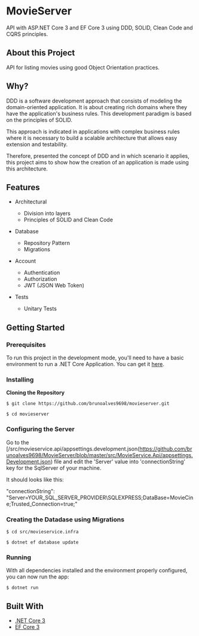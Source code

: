 # MovieServer

API with ASP.NET Core 3 and EF Core 3 using DDD, SOLID, Clean Code and CQRS principles.

## About this Project

API for listing movies using good Object Orientation practices.

## Why?

DDD is a software development approach that consists of modeling the domain-oriented application. It is about creating rich domains where they have the application's business rules. This development paradigm is based on the principles of SOLID.

This approach is indicated in applications with complex business rules where it is necessary to build a scalable architecture that allows easy extension and testability.

Therefore, presented the concept of DDD and in which scenario it applies, this project aims to show how the creation of an application is made using this architecture.

## Features

- Architectural
  - Division into layers
  - Principles of SOLID and Clean Code

- Database
  - Repository Pattern
  - Migrations

- Account
  - Authentication
  - Authorization
  - JWT (JSON Web Token)
  
- Tests
  - Unitary Tests
  
## Getting Started

### Prerequisites

To run this project in the development mode, you'll need to have a basic environment to run a .NET Core Application. You can get it [here](https://dotnet.microsoft.com/download).

### Installing

**Cloning the Repository**

```
$ git clone https://github.com/brunoalves9698/movieserver.git

$ cd movieserver
```
### Configuring the Server

Go to the [/src/movieservice.api/appsettings.development.json(https://github.com/brunoalves9698/MovieServer/blob/master/src/MovieService.Api/appsettings.Development.json) file and edit the 'Server' value into 'connectionString' key for the SqlServer of your machine.

It should looks like this:

"connectionString": "Server=YOUR_SQL_SERVER_PROVIDER\SQLEXPRESS;DataBase=MovieCine;Trusted_Connection=true;"

### Creating the Datadase using Migrations

```
$ cd src/movieservice.infra

$ dotnet ef database update
```

### Running

With all dependencies installed and the environment properly configured, you can now run the app:

```
$ dotnet run
```

## Built With

- [.NET Core 3](https://docs.microsoft.com/pt-br/dotnet/core/)
- [EF Core 3](https://docs.microsoft.com/pt-br/ef/core/get-started/?tabs=netcore-cli)


